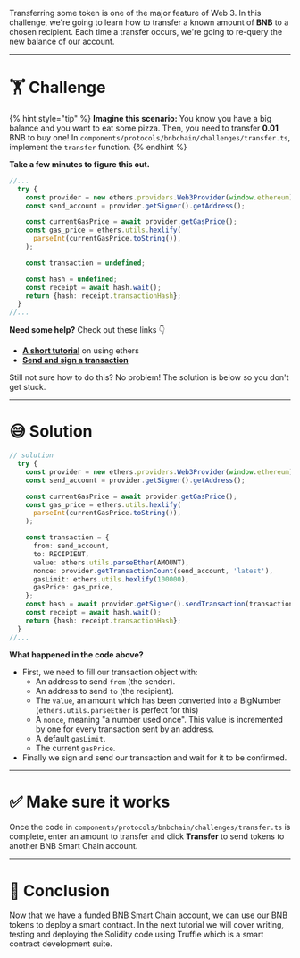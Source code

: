 Transferring some token is one of the major feature of Web 3. In this challenge, we're going to learn how to transfer a known amount of **BNB** to a chosen recipient. Each time a transfer occurs, we're going to re-query the new balance of our account.

---

# 🏋️ Challenge

{% hint style="tip" %}
**Imagine this scenario:** You know you have a big balance and you want to eat some pizza. Then, you need to transfer **0.01** BNB to buy one! In `components/protocols/bnbchain/challenges/transfer.ts`, implement the `transfer` function.
{% endhint %}

**Take a few minutes to figure this out.**

```typescript
//...
  try {
    const provider = new ethers.providers.Web3Provider(window.ethereum);
    const send_account = provider.getSigner().getAddress();

    const currentGasPrice = await provider.getGasPrice();
    const gas_price = ethers.utils.hexlify(
      parseInt(currentGasPrice.toString()),
    );

    const transaction = undefined;

    const hash = undefined;
    const receipt = await hash.wait();
    return {hash: receipt.transactionHash};
  }
//...
```

**Need some help?** Check out these links 👇

- [**A short tutorial**](https://ethereum.org/en/developers/tutorials/send-token-etherjs/) on using ethers
- [**Send and sign a transaction**](https://docs.ethers.io/v5/api/signer/#Signer-sendTransaction)

Still not sure how to do this? No problem! The solution is below so you don't get stuck.

---

# 😅 Solution

```typescript
// solution
  try {
    const provider = new ethers.providers.Web3Provider(window.ethereum);
    const send_account = provider.getSigner().getAddress();

    const currentGasPrice = await provider.getGasPrice();
    const gas_price = ethers.utils.hexlify(
      parseInt(currentGasPrice.toString()),
    );

    const transaction = {
      from: send_account,
      to: RECIPIENT,
      value: ethers.utils.parseEther(AMOUNT),
      nonce: provider.getTransactionCount(send_account, 'latest'),
      gasLimit: ethers.utils.hexlify(100000),
      gasPrice: gas_price,
    };
    const hash = await provider.getSigner().sendTransaction(transaction);
    const receipt = await hash.wait();
    return {hash: receipt.transactionHash};
  }
//...
```

**What happened in the code above?**

- First, we need to fill our transaction object with:
  - An address to send `from` (the sender).
  - An address to send `to` (the recipient).
  - The `value`, an amount which has been converted into a BigNumber (`ethers.utils.parseEther` is perfect for this)
  - A `nonce`, meaning "a number used once". This value is incremented by one for every transaction sent by an address.
  - A default `gasLimit`.
  - The current `gasPrice`.
- Finally we sign and send our transaction and wait for it to be confirmed.

---

# ✅ Make sure it works

Once the code in `components/protocols/bnbchain/challenges/transfer.ts` is complete, enter an amount to transfer and click **Transfer** to send tokens to another BNB Smart Chain account.

---

# 🏁 Conclusion

Now that we have a funded BNB Smart Chain account, we can use our BNB tokens to deploy a smart contract. In the next tutorial we will cover writing, testing and deploying the Solidity code using Truffle which is a smart contract development suite.
